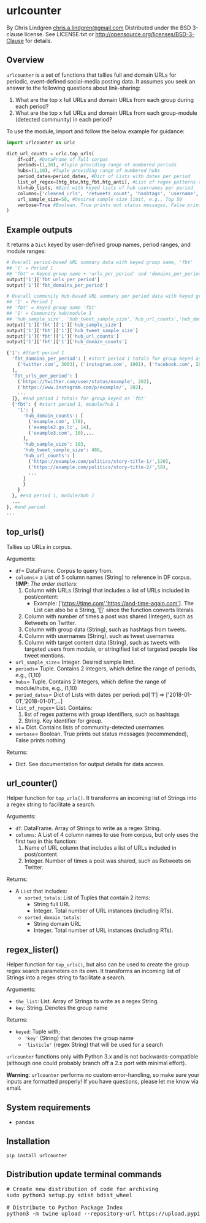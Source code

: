 # urlcounter

By Chris Lindgren <chris.a.lindgren@gmail.com>
Distributed under the BSD 3-clause license. See LICENSE.txt or http://opensource.org/licenses/BSD-3-Clause for details.

## Overview

```urlcounter``` is a set of functions that tallies full and domain URLs for periodic, event-defined social-media posting data. It assumes you seek an answer to the following questions about link-sharing:

1. What are the top x full URLs and domain URLs from each group during each period?
2. What are the top x full URLs and domain URLs from each group-module (detected community) in each period?

To use the module, import and follow the below example for guidance:

```python
import urlcounter as urlc

dict_url_counts = urlc.top_urls(
    df=cdf, #DataFrame of full corpus
    periods=(1,10), #Tuple providing range of numbered periods
    hubs=(1,10), #Tuple providing range of numbered hubs
    period_dates=period_dates, #Dict of Lists with dates per period
    list_of_regex=[htg_btw,htg_fbt,htg_anti], #List of regex patterns defined for each group
    hl=hub_lists, #Dict with keyed lists of hub usernames per period
    columns=['cleaned_urls', 'retweets_count', 'hashtags', 'username', 'mentions'], #Provide a List of column names to use for search and counting
    url_sample_size=50, #Desired sample size limit, e.g., Top 50
    verbose=True #Boolean. True prints out status messages, False prints nothing
)
```

## Example outputs

It returns a ```Dict``` keyed by user-defined group names, period ranges, and module ranges:

```python
# Overall period-based URL summary data with keyed group name, 'fbt'
## '1' = Period 1
## 'fbt' = Keyed group name + 'urls_per_period' and 'domains_per_period' = Summary total data
output['1']['fbt_urls_per_period']
output['1']['fbt_domains_per_period']

# Overall community hub-based URL summary per period data with keyed group name, 'fbt'
## '1' = Period 1
## 'fbt' = Keyed group name 'fbt'
## '1' = Community hub/module 1
## 'hub_sample_size', 'hub_tweet_sample_size','hub_url_counts','hub_domain_counts' = Summary total data
output['1']['fbt']['1']['hub_sample_size']
output['1']['fbt']['1']['hub_tweet_sample_size']
output['1']['fbt']['1']['hub_url_counts']
output['1']['fbt']['1']['hub_domain_counts']
```

```python
{'1': #Start period 1
  'fbt_domains_per_period': [ #start period 1 totals for group keyed as 'fbt'
    ('twitter.com', 3003), ('instagram.com', 1001), ('facebook.com', 202)
  ],
  'fbt_urls_per_period': [
    ('https://twitter.com/user/status/example', 202),
    ('https://www.instagram.com/p/example/', 202),
    ...
  ]}, #end period 1 totals for group keyed as 'fbt'
  {'fbt': { #start period 1, module/hub 1
    '1': {
      'hub_domain_counts': [
        ('example.com', 178),
        ('example2.go.lc', 14),
        ('example3.com', 10),...
      ],
      'hub_sample_size': 103,
      'hub_tweet_sample_size': 486,
      'hub_url_counts': [
        ('https://example.com/politics/story-title-1/',120),
        ('https://example.com/politics/story-title-2/',58),
        ...
      ]
      }
    }
  }, #end period 1, module/hub 1
  ...
}, #end period
...
```

## top_urls()

Tallies up URLs in corpus.
    
Arguments:

- ```df```= DataFrame. Corpus to query from.
- ```columns```= a List of 5 column names (String) to reference in DF corpus. **!IMP**: *The order matters*:
    1. Column with URLs (String) that includes a list of URLs included in post/content: 
        - Example: ['https://time.com','https://and-time-again.com']. The List can also be a String, '[]' since the function converts literals.
    2. Column with number of times a post was shared (Integer), such as Retweets on Twitter.
    3. Column with group data (String), such as hashtags from tweets.
    4. Column with usernames (String), such as tweet usernames
    5. Column with target content data (String), such as tweets with targeted users from module, or stringified list of targeted people like tweet mentions.
- ```url_sample_size```= Integer. Desired sample limit.
- ```periods```= Tuple. Contains 2 Integers, which define the range of periods, e.g., (1,10)
- ```hubs```= Tuple. Contains 2 Integers, which define the range of module/hubs, e.g., (1,10)
- ```period_dates```= Dict of Lists with dates per period: pd['1'] => ['2018-01-01','2018-01-01',...]
- ```list_of_regex```= List. Contains:
    1. list of regex patterns with group identifiers, such as hashtags
    2. String. Key identifier for group.
- ```hl```= Dict. Contains lists of community-detected usernames
- ```verbose```= Boolean. True prints out status messages (recommended), False prints nothing

Returns:

- Dict. See documentation for output details for data access.

## url_counter()

Helper function for ```top_urls()```. It transforms an incoming list of Strings into a regex string to facilitate a search.
    
Arguments:

- ```df```: DataFrame. Array of Strings to write as a regex String.
- ```columns```: A List of 4 column names to use from corpus, but only uses the first two in this function:
    1. Name of URL column that includes a list of URLs included in post/content.
    2. Integer. Number of times a post was shared, such as Retweets on Twitter.

Returns:

- A ```List``` that includes:
  - ```sorted_totals```: List of Tuples that contain 2 items:
      - String full URL
      - Integer. Total number of URL instances (including RTs).
  - ```sorted_domain_totals```:
      - String domain URL
      - Integer. Total number of URL instances (including RTs).

## regex_lister()

Helper function for ```top_urls()```, but also can be used to create the group regex search parameters on its own. It transforms an incoming list of Strings into a regex string to facilitate a search.
    
Arguments:

- ```the_list```: List. Array of Strings to write as a regex String.
- ```key```: String. Denotes the group name

Returns:

- ```keyed```: Tuple with;
    - ```'key'``` (String) that denotes the group name
    - ```'listicle'``` (regex String) that will be used for a search

```urlcounter``` functions only with Python 3.x and is not backwards-compatible (although one could probably branch off a 2.x port with minimal effort).

**Warning**: ```urlcounter``` performs no custom error-handling, so make sure your inputs are formatted properly! If you have questions, please let me know via email.

## System requirements

* pandas

## Installation
```pip install urlcounter```

## Distribution update terminal commands

<pre>
# Create new distribution of code for archiving
sudo python3 setup.py sdist bdist_wheel

# Distribute to Python Package Index
python3 -m twine upload --repository-url https://upload.pypi.org/legacy/ dist/*
</pre>